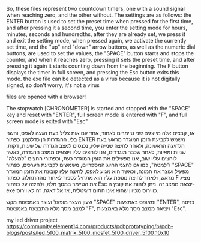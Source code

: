 So, these files represent two countdown timers, one with a sound signal when reaching zero, and the other without. The settings are as follows: the ENTER button is used to set the preset time when pressed for the first time, and after pressing it a second time, you enter the setting mode for hours, minutes, seconds and hundredths, after they are already set, we press it and exit the setting mode, when pressed again, we activate the currently set time, and the "up" and "down" arrow buttons, as well as the numeric dial buttons, are used to set the values, the "SPACE" button starts and stops the counter, and when it reaches zero, pressing it sets the preset time, and after pressing it again it starts counting down from the beginning. The F button displays the timer in full screen, and pressing the Esc button exits this mode. the exe file can be detected as a virus because it is not digitally signed, so don't worry, it's not a virus

files are opened with a browser!

The stopwatch [CHRONOMETER] is started and stopped with the "SPACE" key and reset with "ENTER", full screen mode is entered with "F", and full screen mode is exited with "Esc"

אז, קבצים אלה מייצגים שני טיימרים לאחור, אחד עם אות צליל בעת הגעה לאפס, והשני בלי. ההגדרות הן כדלקמן: כפתור ENTER משמש לקביעת הזמן המוגדר מראש בעת הלחיצה הראשונה, ולאחר לחיצה שנייה עליו, נכנסים למצב הגדרה של שעות, דקות, שניות ומאיות, לאחר שכבר מוגדרים, אנו לוחצים עליו ויוצאים ממצב ההגדרה, כאשר לוחצים עליו שוב, אנו מפעילים את הזמן המוגדר כעת, וכפתורי החצים "למעלה" ו"למטה", כמו גם לחצני החיוג המספריים, משמשים לקביעת הערכים, כפתור "SPACE" מפעיל ועוצר את המונה, וכאשר הוא מגיע לאפס, לחיצה עליו קובעת את הזמן המוגדר מראש, ולאחר לחיצה נוספת עליו הוא מתחיל לספור לאחור מההתחלה. כפתור F מציג את הטיימר במסך מלא, ולחיצה על כפתור Esc יוצאת ממצב זה. ניתן לזהות את קובץ ה-exe כווירוס מכיוון שהוא אינו חתום דיגיטלית, אז אל דאגה, זה לא וירוס.

שעון העצר מופעל ועוצר באמצעות מקש "SPACE" ומאופס באמצעות "ENTER", כניסה למצב מסך מלא מתבצעת באמצעות "F", ויציאה ממצב מסך מלא באמצעות "Esc".


my led driver project
https://community.element14.com/products/pcbprototyping/b/pcb-blogs/posts/led_5f00_matrix_5f00_mosfet_5f00_driver_5f00_10x10

